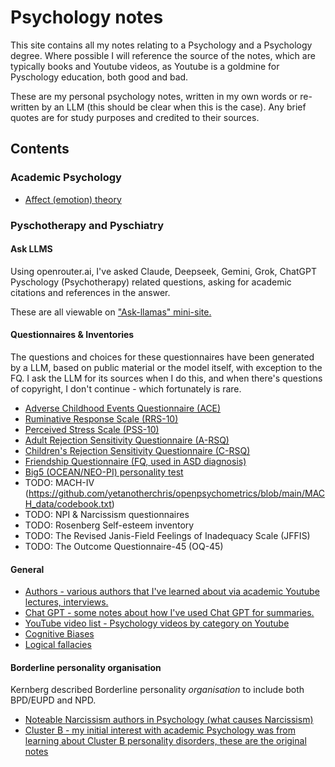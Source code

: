 # Psychology notes

This site contains all my notes relating to a Psychology and a Psychology degree. Where possible I will reference the source of the notes, 
which are typically books and Youtube videos, as Youtube is a goldmine for Pyschology education, both good and bad.

These are my personal psychology notes, written in my own words or re-written by an LLM (this should be clear  when this is the case). 
Any brief quotes are for study purposes and credited to their sources.

## Contents

### Academic Psychology

- [Affect (emotion) theory](./emotions.md)

### Pyschotherapy and Pyschiatry

#### Ask LLMS

Using openrouter.ai, I've asked Claude, Deepseek, Gemini, Grok, ChatGPT Pyschology (Psychotherapy) related questions, asking for academic citations and references in the answer.

These are all viewable on ["Ask-llamas" mini-site.](./ask-llamas/)

#### Questionnaires & Inventories
The questions and choices for these questionnaires have been generated by a LLM, based on public material or the model itself, with exception to the FQ. 
I ask the LLM for its sources when I do this, and when there's questions of copyright, I don't continue - which fortunately is rare.

- [Adverse Childhood Events Questionnaire (ACE)](questionnaires/ace/index.html)
- [Ruminative Response Scale (RRS-10)](questionnaires/rrs-10/index.html)
- [Perceived Stress Scale (PSS-10)](questionnaires/pss-10/index.html)
- [Adult Rejection Sensitivity Questionnaire (A-RSQ)](questionnaires/a-rsq/index.html)
- [Children's Rejection Sensitivity Questionnaire (C-RSQ)](questionnaires/c-rsq/index.html)
- [Friendship Questionnaire (FQ, used in ASD diagnosis)](questionnaires/friendship-questionnaire/index.html)
- [Big5 (OCEAN/NEO-PI) personality test](questionnaires/big5/index.html)
- TODO: MACH-IV (https://github.com/yetanotherchris/openpsychometrics/blob/main/MACH_data/codebook.txt)
- TODO: NPI & Narcissism questionnaires
- TODO: Rosenberg Self-esteem inventory
- TODO: The Revised Janis-Field Feelings of Inadequacy Scale (JFFIS)
- TODO: The Outcome Questionnaire-45 (OQ-45)

#### General

- [Authors - various authors that I've learned about via academic Youtube lectures, interviews.](authors.md)
- [Chat GPT - some notes about how I've used Chat GPT for summaries.](chatgpt-notes.md)
- [YouTube video list - Psychology videos by category on Youtube](youtube-videos.md)
- [Cognitive Biases](cognitive-biases.md)
- [Logical fallacies](logical-fallacies.md)

#### Borderline personality organisation
Kernberg described Borderline personality *organisation* to include both BPD/EUPD and NPD.

- [Noteable Narcissism authors in Psychology (what causes Narcissism)](narcissism-authors.md)
- [Cluster B - my initial interest with academic Psychology was from learning about Cluster B personality disorders, these are the original notes](Cluster-B/)
